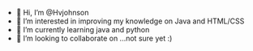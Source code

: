 - 👋 Hi, I’m @Hvjohnson
- 👀 I’m interested in improving my knowledge on Java and HTML/CSS
- 🌱 I’m currently learning java and python
- 💞️ I’m looking to collaborate on ...not sure yet :)



